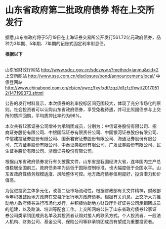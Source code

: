 # 山东省政府第二批政府债券 将在上交所发行

据悉,山东省政府将于5月19日在上海证券交易所公开发行561.72亿元政府债券，品种为3年期、5年期、7年期的记账式固定利率附息债。
<br />

**根据以下**

<br />山东省财政厅网站 http://www.sdcz.gov.cn/sdczww.s?method=lanmu&cid=2
上交所网站 http://www.sse.com.cn/disclosure/bond/announcement/local/
中债登网站 http://www.chinabond.com.cn/cb/cn/ywcz/fxyfxdf/zqzl/dfzfz/fxwj/20170512/147199373.shtml

公告的发行材料显示，本次债券的利率投标区间范围较大，体现了充分市场化的原则。社会投资者可以认购山东省政府债券，享受免税待遇，并可比照国债参与上交所的质押回购，平均质押比率约为98%。
<br />

本次共有12家证券公司增补为承销团成员，分别为：中信证券股份有限公司、招商证券股份有限公司、中银国际证券有限责任公司、中国银河证券股份有限公司、中信建投证券股份有限公司、国泰君安证券股份有限公司、海通证券股份有限公司、东方证券股份有限公司、中泰证券股份有限公司、广发证券股份有限公司、民生证券股份有限公司、浙商证券股份有限公司。
<br />

根据山东省政府债券发行有关披露文件，山东省是我国经济大省，连年国内生产总值稳居全国前三。政府债务率为远低于国际控制标准，也大幅度低于全国水平。山东省政府性债务规模适度、风险整体可控。地方政府债券信用度好，投资潜力和价值高。
<br />

为促进投资主体多元化，改善二级市场流动性，根据财政部有关文件精神，财政部今年积极鼓励地方政府在交易所发行地方政府债券。根据有关消息，上交所大力推动地方政府债券进行市场化发行，并积极协助地方财政厅作好证券公司承销团成员的组建，以及路演、培训等配套工作。上交所网站公告了山东省政府债券12家证券公司类承销团成员名单及其投资者认购对接人的联系方式。个人投资者、一般法人机构、财务公司、基金公司、保险公司等非承销团成员有望成为重要投资者。

